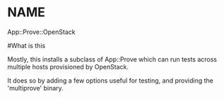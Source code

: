 # NAME

App::Prove::OpenStack

#What is this

Mostly, this installs a subclass of App::Prove which can run tests across multiple hosts provisioned by OpenStack.

It does so by adding a few options useful for testing, and providing the 'multiprove' binary.
